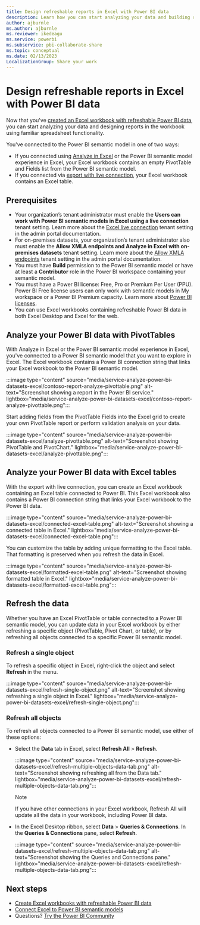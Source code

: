 ```yaml
---
title: Design refreshable reports in Excel with Power BI data
description: Learn how you can start analyzing your data and building reports in the workbook using familiar spreadsheet functionality.
author: ajburnle
ms.author: ajburnle
ms.reviewer: ikedeagu
ms.service: powerbi
ms.subservice: pbi-collaborate-share
ms.topic: conceptual
ms.date: 02/13/2023
LocalizationGroup: Share your work
---
```

# Design refreshable reports in Excel with Power BI data

Now that you've [created an Excel workbook with refreshable Power BI data](service-analyze-in-excel.md), you can start analyzing your data and designing reports in the workbook using familiar spreadsheet functionality.

You've connected to the Power BI semantic model in one of two ways:

- If you connected using [Analyze in Excel](service-analyze-in-excel.md#analyze-in-excel) or the Power BI semantic model experience in Excel, your Excel workbook contains an empty PivotTable and Fields list from the Power BI semantic model. 
- If you connected via [export with live connection](service-analyze-in-excel.md#export-to-excel-with-live-connection), your Excel workbook contains an Excel table.  

## Prerequisites

- Your organization’s tenant administrator must enable the **Users can work with Power BI semantic models in Excel using a live connection** tenant setting. Learn more about the [Excel live connection](/fabric/admin/service-admin-portal-export-sharing#users-can-work-with-power-bi-semantic-models-in-excel-using-a-live-connection) tenant setting in the admin portal documentation.
- For on-premises datasets, your organization’s tenant administrator also must enable the **Allow XMLA endpoints and Analyze in Excel with on-premises datasets** tenant setting. Learn more about the [Allow XMLA endpoints](/fabric/admin/service-admin-portal-integration#allow-xmla-endpoints-and-analyze-in-excel-with-on-premises-datasets) tenant setting in the admin portal documentation.
- You must have **Build** permission to the Power BI semantic model or have at least a **Contributor** role in the Power BI workspace containing your semantic model.
- You must have a Power BI license: Free, Pro or Premium Per User (PPU). Power BI Free license users can only work with semantic models in My workspace or a Power BI Premium capacity. Learn more about [Power BI licenses](../fundamentals/service-features-license-type.md).
- You can use Excel workbooks containing refreshable Power BI data in both Excel Desktop and Excel for the web.

## Analyze your Power BI data with PivotTables 

With Analyze in Excel or the Power BI semantic model experience in Excel, you've connected to a Power BI semantic model that you want to explore in Excel. The Excel workbook contains a Power BI connection string that links your Excel workbook to the Power BI semantic model. 

:::image type="content" source="media/service-analyze-power-bi-datasets-excel/contoso-report-analyze-pivottable.png" alt-text="Screenshot showing a report in the Power BI service." lightbox="media/service-analyze-power-bi-datasets-excel/contoso-report-analyze-pivottable.png":::

Start adding fields from the PivotTable Fields into the Excel grid to create your own PivotTable report or perform validation analysis on your data. 

:::image type="content" source="media/service-analyze-power-bi-datasets-excel/analyze-pivottable.png" alt-text="Screenshot showing PivotTable and PivotChart." lightbox="media/service-analyze-power-bi-datasets-excel/analyze-pivottable.png":::

## Analyze your Power BI data with Excel tables 

With the export with live connection, you can create an Excel workbook containing an Excel table connected to Power BI. This Excel workbook also contains a Power BI connection string that links your Excel workbook to the Power BI data. 

:::image type="content" source="media/service-analyze-power-bi-datasets-excel/connected-excel-table.png" alt-text="Screenshot showing a connected table in Excel." lightbox="media/service-analyze-power-bi-datasets-excel/connected-excel-table.png":::

You can customize the table by adding unique formatting to the Excel table. That formatting is preserved when you refresh the data in Excel.  

:::image type="content" source="media/service-analyze-power-bi-datasets-excel/formatted-excel-table.png" alt-text="Screenshot showing formatted table in Excel." lightbox="media/service-analyze-power-bi-datasets-excel/formatted-excel-table.png":::

## Refresh the data 

Whether you have an Excel PivotTable or table connected to a Power BI semantic model, you can update data in your Excel workbook by either refreshing a specific object (PivotTable, Pivot Chart, or table), or by refreshing all objects connected to a specific Power BI semantic model.

### Refresh a single object

To refresh a specific object in Excel, right-click the object and select **Refresh** in the menu.

:::image type="content" source="media/service-analyze-power-bi-datasets-excel/refresh-single-object.png" alt-text="Screenshot showing refreshing a single object in Excel." lightbox="media/service-analyze-power-bi-datasets-excel/refresh-single-object.png":::

### Refresh all objects

To refresh all objects connected to a Power BI semantic model, use either of these options: 

- Select the **Data** tab in Excel, select **Refresh All** > **Refresh**.

    :::image type="content" source="media/service-analyze-power-bi-datasets-excel/refresh-multiple-objects-data-tab.png" alt-text="Screenshot showing refreshing all from the Data tab." lightbox="media/service-analyze-power-bi-datasets-excel/refresh-multiple-objects-data-tab.png":::

    > [!NOTE]
    > If you have other connections in your Excel workbook, Refresh All will update all the data in your workbook, including Power BI data.

- In the Excel Desktop ribbon, select **Data** > **Queries & Connections**. In the **Queries & Connections** pane,  select **Refresh**. 

    :::image type="content" source="media/service-analyze-power-bi-datasets-excel/refresh-multiple-objects-data-tab.png" alt-text="Screenshot showing the Queries and Connections pane." lightbox="media/service-analyze-power-bi-datasets-excel/refresh-multiple-objects-data-tab.png":::

## Next steps

- [Create Excel workbooks with refreshable Power BI data](service-analyze-in-excel.md)
- [Connect Excel to Power BI semantic models](service-connect-power-bi-datasets-excel.md)
- Questions? [Try the Power BI Community](https://community.powerbi.com/)

